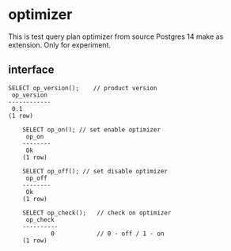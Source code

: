 # optimizer
This is test query plan optimizer from source Postgres 14 make as extension. Only for experiment.


## interface

```
SELECT op_version();    // product version
 op_version
------------
 0.1
(1 row)
```

```
	SELECT op_on(); // set enable optimizer
	 op_on
	--------
	 Ok
	(1 row)
```

```
	SELECT op_off(); // set disable optimizer
	 op_off
	--------
	 Ok
	(1 row)

```

```
	SELECT op_check();   // check on optimizer
	 op_check
	----------
	        0			 // 0 - off / 1 - on
	(1 row)
```
